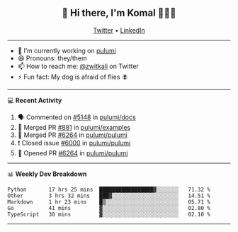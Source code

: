 <h2 align="center"> 👋 Hi there, I'm Komal 🧑🏾‍💻 </h2>
<p align="center">
    <a href="https://twitter.com/zwitkali">Twitter</a> •
    <a href="https://www.linkedin.com/in/komal-ali/">LinkedIn</a>
</p>

--------

- 🔭 I’m currently working on [pulumi](https://github.com/pulumi/pulumi)
- 😄 Pronouns: they/them
- 📫 How to reach me: [@zwitkali](https://twitter.com/zwitkali) on Twitter
- ⚡ Fun fact: My dog is afraid of flies 🪰

--------
💻 **Recent Activity**

<!--START_SECTION:activity-->
1. 🗣 Commented on [#5148](https://github.com/pulumi/docs/issues/5148) in [pulumi/docs](https://github.com/pulumi/docs)
2. 🎉 Merged PR [#881](https://github.com/pulumi/examples/pull/881) in [pulumi/examples](https://github.com/pulumi/examples)
3. 🎉 Merged PR [#6264](https://github.com/pulumi/pulumi/pull/6264) in [pulumi/pulumi](https://github.com/pulumi/pulumi)
4. ❗️ Closed issue [#6000](https://github.com/pulumi/pulumi/issues/6000) in [pulumi/pulumi](https://github.com/pulumi/pulumi)
5. 💪 Opened PR [#6264](https://github.com/pulumi/pulumi/pull/6264) in [pulumi/pulumi](https://github.com/pulumi/pulumi)
<!--END_SECTION:activity-->

--------

📊 **Weekly Dev Breakdown**
<!--START_SECTION:waka-->
```text
Python       17 hrs 25 mins  █████████████████▓░░░░░░░   71.32 % 
Other        3 hrs 32 mins   ███▓░░░░░░░░░░░░░░░░░░░░░   14.51 % 
Markdown     1 hr 23 mins    █▒░░░░░░░░░░░░░░░░░░░░░░░   05.71 % 
Go           41 mins         ▓░░░░░░░░░░░░░░░░░░░░░░░░   02.80 % 
TypeScript   30 mins         ▓░░░░░░░░░░░░░░░░░░░░░░░░   02.10 % 
```
<!--END_SECTION:waka-->

--------